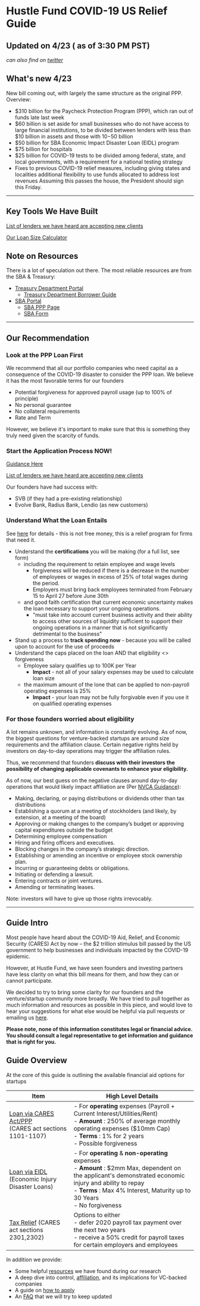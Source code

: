 # Hustle Fund COVID-19 US Relief Guide

## Updated on 4/23 ( as of 3:30 PM PST)

_can also find on [twitter](https://twitter.com/will_bricker)_

## What's new 4/23
New bill coming out, with largely the same structure as the original PPP. Overview:
- $310 billion for the Paycheck Protection Program (PPP), which ran out of funds late last week
- $60 billion is set aside for small businesses who do not have access to large financial institutions, to be divided between lenders with less than $10 billion in assets and those with $10-$50 billion
- $50 billion for SBA Economic Impact Disaster Loan (EIDL) program
- $75 billion for hospitals
- $25 billion for COVID-19 tests to be divided among federal, state, and local governments, with a requirement for a national testing strategy
- Fixes to previous COVID-19 relief measures, including giving states and localities additional flexibility to use funds allocated to address lost revenues
Assuming this passes the house, the President should sign this Friday.
----

## Key Tools We Have Built

[List of lenders we have heard are accepting new clients](https://docs.google.com/spreadsheets/d/1wHQrkf0ElDVnEEWJOahr3E6eMsxyZIvPRrpMdjlr37g/edit#gid=0)


[Our Loan Size Calculator](https://drive.google.com/file/d/18QFwIxmjKlZsh7OXLH82yMNHOEIFmFap/view?usp=sharing)

## Note on Resources

There is a lot of speculation out there. The most reliable resources are from the SBA & Treasury:

- [Treasury Department Portal](https://home.treasury.gov/policy-issues/top-priorities/cares-act/assistance-for-small-businesses)
  - [Treasury Department Borrower Guide](https://home.treasury.gov/system/files/136/PPP%20Borrower%20Information%20Fact%20Sheet.pdf)
- [SBA Portal](https://www.sba.gov/disaster-assistance/coronavirus-covid-19)
  - [SBA PPP Page](https://www.sba.gov/funding-programs/loans/coronavirus-relief-options/paycheck-protection-program-ppp)
  - [SBA Form](https://www.sba.gov/sites/default/files/2020-04/PPP%20Borrower%20Application%20Form.pdf)
  
----

## Our Recommendation

### Look at the PPP Loan First

We recommend that all our portfolio companies who need capital as a consequence of the COVID-19 disaster to consider the PPP loan. We believe it has the most favorable terms for our founders

- Potential forgiveness for approved payroll usage (up to 100% of principle)
- No personal guarantee
- No collateral requirements
- Rate and Term

However, we believe it's important to make sure that this is something they truly need given the scarcity of funds.

### Start the Application Process NOW!

[Guidance Here](A3-Application%20Guidance.md)

[List of lenders we have heard are accepting new clients](https://docs.google.com/spreadsheets/d/1wHQrkf0ElDVnEEWJOahr3E6eMsxyZIvPRrpMdjlr37g/edit#gid=0)

Our founders have had success with: 

- SVB (if they had a pre-existing relationship)
-  Evolve Bank, Radius Bank, Lendio (as new customers)

### Understand What the Loan Entails

See [here](1-Loan_PPP.md) for details - this is not free money, this is a relief program for firms that need it. 

- Understand the __certifications__ you will be making (for a full list, see form)
  - including the requirement to retain employee and wage levels
    - forgiveness  will be reduced if there is a decrease in the number of employees or wages in excess of 25% of total wages during the period.
    - Employers must bring back employees terminated from February 15 to April 27 before June 30th
  - and good faith certification that current economic uncertainty makes the loan necessary to support your ongoing operations. 
    - "must take into account current business activity and their ability to access other sources of liquidity sufficient to support their ongoing operations in a manner that is not significantly detrimental to the business" 
- Stand up a process to __track spending now__ - because you will be called upon to account for the use of proceeds
- Understand the caps placed on the loan AND that eligibility <> forgiveness
  - Employee salary qualifies up to 100K per Year
    - __Impact__ - not all of your salary expenses may be used to calculate loan size
  - the maximum amount of the lone that can be applied to non-payroll operating expenses is 25%
    - __Impact__ -  your loan may not be fully forgivable even if you use it on qualified operating expenses

### For those founders worried about eligibility

A lot remains unknown, and information is constantly evolving. As of now, the biggest questions for venture-backed startups are around size requirements and the affiliation clause. Certain negative rights held by investors on day-to-day operations may trigger the affiliation rules.

Thus, we recommend that founders __discuss with their investors the possibility of changing applicable covenants to enhance your eligibility.__

As of now, our best guess on the negative clauses around day-to-day operations that would likely impact affiliation are (Per [NVCA Guidance](https://nvca.org/wp-content/uploads/2020/03/VC-SBA-Lending-and-Affiliation-Guidance-for-SBA-Loan-Programs.pdf)):

- Making, declaring, or paying distributions or dividends other than tax distributions
- Establishing a quorum at a meeting of stockholders (and likely, by extension, at a meeting of the board)
- Approving or making changes to the company’s budget or approving capital expenditures outside the budget
- Determining employee compensation
- Hiring and firing officers and executives.
- Blocking changes in the company’s strategic direction.
- Establishing or amending an incentive or employee stock ownership plan.
- Incurring or guaranteeing debts or obligations.
- Initiating or defending a lawsuit.
- Entering contracts or joint ventures.
- Amending or terminating leases.

Note: investors will have to give up those rights irrevocably.

----

## Guide Intro

Most people have heard about the  COVID-19 Aid, Relief, and Economic Security (CARES) Act by now – the $2 trillion stimulus bill passed by the US government to help businesses and individuals impacted by the COVID-19 epidemic.

However, at Hustle Fund, we have seen founders and investing partners have less clarity on what this bill means for them, and how they can or cannot participate.

 We decided to try to bring some clarity for our founders and the venture/startup community more broadly. We have tried to pull together as much information and resources as possible in this piece, and would love to hear your suggestions for what else would be helpful via pull requests or emailing us [here](mailto:deals@hustlefund.vc).

__Please note, none of this information constitutes legal or financial advice. You should consult a legal representative to get information and guidance that is right for you.__

## Guide Overview

At the core of this guide is outlining the available financial aid options for startups

| **Item** | **High Level Details** |
| --- | --- |
| [Loan via CARES Act/PPP](1-Loan_PPP.md) <br/> (CARES act sections 1101-1107) | - For **operating** expenses (Payroll + Current Interest/Utilities/Rent) <br/>- **Amount** : 250% of average monthly operating expenses ($10mm Cap) <br/> - **Terms** : 1% for 2 years <br/> - Possible forgiveness |
| [Loan via EIDL](2-Loan_EIDL.md) (Economic Injury Disaster Loans) | - For **operating** &amp; **non-operating** expenses <br/> - **Amount** : $2mm Max, dependent on the applicant's demonstrated economic injury and ability to repay <br/> - **Terms** : Max 4% Interest, Maturity up to 30 Years <br/> - No forgiveness |
| [Tax Relief](3-Tax_Relief.md) (CARES act sections 2301,2302) | Options to either <br/> - defer 2020 payroll tax payment over the next two years <br/> - receive a 50% credit for payroll taxes for certain employers and employees |

In addition we provide:

- Some helpful [resources](A1-Resources.md) we have found during our research
- A deep dive into control, [affiliation](A2-Affiliation_Control.md), and its implications for VC-backed companies
- A guide on [how to apply](A3-Application%20Guidance.md)
- An [FAQ](A4-FAQ.md) that we will try to keep updated
